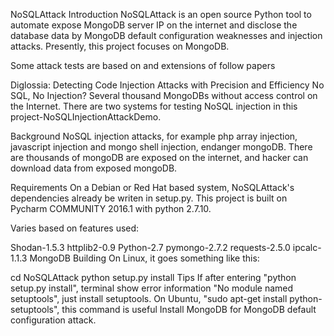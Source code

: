 NoSQLAttack
Introduction
NoSQLAttack is an open source Python tool to automate expose MongoDB server IP on the internet and disclose the database data by MongoDB default configuration weaknesses and injection attacks. Presently, this project focuses on MongoDB.

Some attack tests are based on and extensions of follow papers

Diglossia: Detecting Code Injection Attacks with Precision and Efficiency
No SQL, No Injection?
Several thousand MongoDBs without access control on the Internet.
There are two systems for testing NoSQL injection in this project-NoSQLInjectionAttackDemo.

Background
NoSQL injection attacks, for example php array injection, javascript injection and mongo shell injection, endanger mongoDB. There are thousands of mongoDB are exposed on the internet, and hacker can download data from exposed mongoDB.

Requirements
On a Debian or Red Hat based system, NoSQLAttack's dependencies already be writen in setup.py. This project is built on Pycharm COMMUNITY 2016.1 with python 2.7.10.

Varies based on features used:

Shodan-1.5.3
httplib2-0.9
Python-2.7
pymongo-2.7.2
requests-2.5.0
ipcalc-1.1.3
MongoDB
Building
On Linux, it goes something like this:

cd NoSQLAttack
python setup.py install
Tips
If after entering "python setup.py install", terminal show error information "No module named setuptools", just install setuptools. On Ubuntu, "sudo apt-get install python-setuptools", this command is useful
Install MongoDB for MongoDB default configuration attack.
